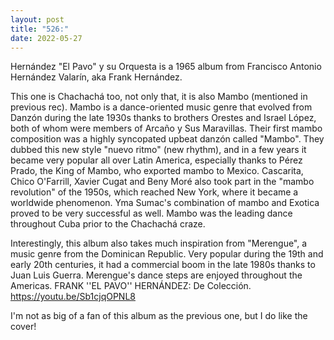 ```yaml
---
layout: post
title: "526:"
date: 2022-05-27
---
```


Hernández "El Pavo" y su Orquesta is a 1965 album from Francisco Antonio Hernández Valarín, aka Frank Hernández. 

This one is Chachachá too, not only that, it is also Mambo (mentioned in previous rec). Mambo is a dance-oriented music genre that evolved from Danzón during the late 1930s thanks to brothers Orestes and Israel López, both of whom were members of Arcaño y Sus Maravillas. Their first mambo composition was a highly syncopated upbeat danzón called "Mambo". They dubbed this new style "nuevo ritmo" (new rhythm), and in a few years it became very popular all over Latin America, especially thanks to Pérez Prado, the King of Mambo, who exported mambo to Mexico. Cascarita, Chico O'Farrill, Xavier Cugat and Beny Moré also took part in the "mambo revolution" of the 1950s, which reached New York, where it became a worldwide phenomenon. Yma Sumac's combination of mambo and Exotica proved to be very successful as well. 
Mambo was the leading dance throughout Cuba prior to the Chachachá craze. 

Interestingly, this album also takes much inspiration from "Merengue", a music genre from the Dominican Republic. Very popular during the 19th and early 20th centuries, it had a commercial boom in the late 1980s thanks to Juan Luis Guerra. Merengue's dance steps are enjoyed throughout the Americas.
 FRANK ''EL PAVO'' HERNÁNDEZ: De Colección.
https://youtu.be/Sb1cjqOPNL8

I'm not as big of a fan of this album as the previous one, but I do like the cover!
